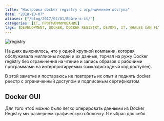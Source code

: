 ```yaml
---
title: "Настройка docker registry с ограничением доступа"
date: "2018-10-07"
aliases: ["/blog/2017/02/01/Войти-в-it/"]
categories: [IT, ПРОГРАММИРОВАНИЕ]
tags: [DEVELOPMENT, DOCKER, DOCKER REGISTRY, DEVOPS, IT, WHALES CAN FLY]
---
```


![registry](/img/docker-registry/Screenshot%20from%202018-10-07%2019-00-02.png)

На днях выяснилось, что у одной крупной компании, которая обслуживала миллионы людей и их данные,
торчал на ружу Docker registry без ограничения на чтение и запись образов с рабочими программами
на интерпритируемых языказ(исходный код доступен).

В этой заметке я постараюсь не повторить их опыт и поднять docker реестр с ограниченный доступом
и подписаным сертификатом.

## Docker GUI

Для того чтоб можно было легко оперировать данными из Docker Registry мы развернем графическую оболочку.
Я выбрал для себя 